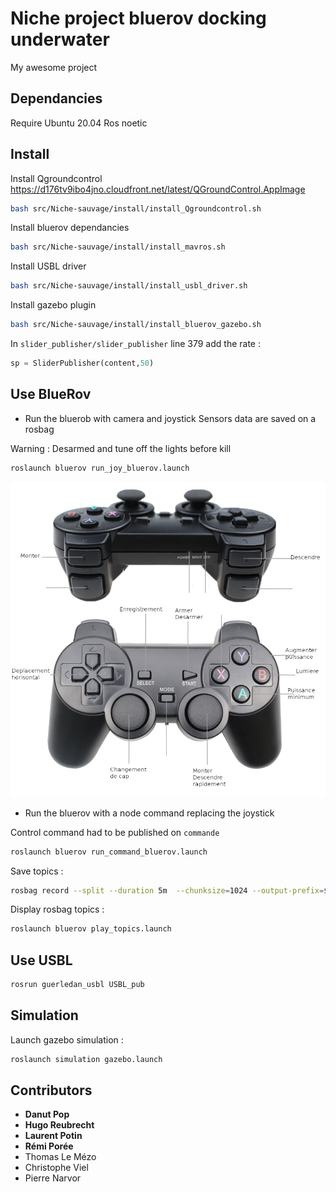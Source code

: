 # **Niche project** bluerov docking underwater

My awesome project

## Dependancies

Require Ubuntu 20.04 Ros noetic

## Install

Install Qgroundcontrol
https://d176tv9ibo4jno.cloudfront.net/latest/QGroundControl.AppImage

``` bash
bash src/Niche-sauvage/install/install_Qgroundcontrol.sh 

```

Install bluerov dependancies

``` bash
bash src/Niche-sauvage/install/install_mavros.sh 

```

Install USBL driver

``` bash
bash src/Niche-sauvage/install/install_usbl_driver.sh 

```

Install gazebo plugin

``` bash
bash src/Niche-sauvage/install/install_bluerov_gazebo.sh 
```

In `slider_publisher/slider_publisher` line 379 add the rate :

``` python
sp = SliderPublisher(content,50)
```

## Use BlueRov

- Run the bluerob with camera and joystick
Sensors data are saved on a rosbag

Warning : Desarmed and tune off the lights before kill

``` bash
roslaunch bluerov run_joy_bluerov.launch 
```
![](/images/manette_notice.png)

- Run the bluerov with a node command replacing the joystick

Control command had to be published on `commande`

``` bash
roslaunch bluerov run_command_bluerov.launch 
```

Save topics :

``` bash
rosbag record --split --duration 5m  --chunksize=1024 --output-prefix=$HOME/catkin_ws/ --all
```

Display rosbag topics :

``` bash
roslaunch bluerov play_topics.launch 
```

## Use USBL

``` bash
rosrun guerledan_usbl USBL_pub
```
## Simulation

Launch gazebo simulation :

``` bash
roslaunch simulation gazebo.launch
```

## Contributors
- **Danut Pop**
- **Hugo Reubrecht**
- **Laurent Potin**
- **Rémi Porée**
- Thomas Le Mézo
- Christophe Viel
- Pierre Narvor

